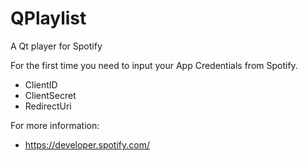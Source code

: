 # QPlaylist
A Qt player for Spotify

For the first time you need to input your App Credentials from Spotify.
- ClientID
- ClientSecret
- RedirectUri

For more information:
- https://developer.spotify.com/
